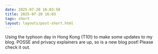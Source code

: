 ```yaml
---
date: 2025-07-20 16:03:50
title: 2025-07-20 16:03
tags: short
layout: layouts/post-short.html
---
```

Using the typhoon day in Hong Kong (T10!) to make some updates to my blog. POSSE and privacy explainers are up, so is a new blog post! Please check it out.